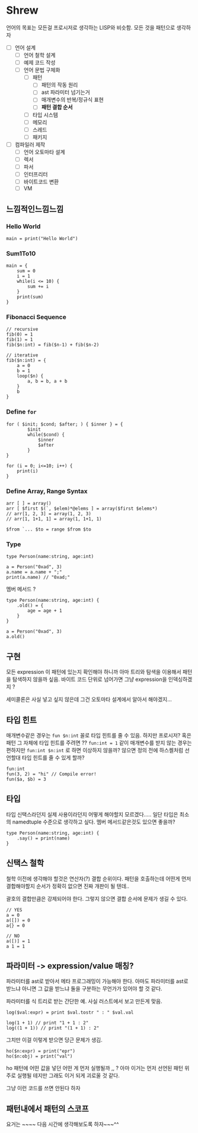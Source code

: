 # Shrew

언어의 목표는 모든걸 프로시저로 생각하는 LISP와 비슷함. 모든 것을 패턴으로 생각하자

 - [ ] 언어 설계
    - [ ] 언어 철학 설계
    - [ ] 예제 코드 작성
    - [ ] 언어 문법 구체화
        - [ ] 패턴
            - [ ] 패턴의 작동 원리
            - [ ] ast 파라미터 넘기는거
            - [ ] 매개변수의 반복/정규식 표현
            - [ ] **패턴 결합 순서**
        - [ ] 타입 시스템
        - [ ] 메모리
        - [ ] 스레드
        - [ ] 패키지
 - [ ] 컴파일러 제작
     - [ ] 언어 오토마타 설계
     - [ ] 렉서
     - [ ] 파서
     - [ ] 인터프리터
     - [ ] 바이트코드 변환
     - [ ] VM

## 느낌적인느낌느낌

### Hello World

```
main = print("Hello World")
```

### Sum1To10

```
main = {
    sum = 0
    i = 1
    while(i <= 10) {
        sum += i
    }
    print(sum)
}
```

### Fibonacci Sequence

```
// recursive
fib(0) = 1
fib(1) = 1
fib($n:int) = fib($n-1) + fib($n-2)
```

```
// iterative
fib($n:int) = {
    a = 0
    b = 1
    loop($n) {
        a, b = b, a + b
    }
    b
}
```

### Define `for`

```
for ( $init; $cond; $after; ) { $inner } = {
        $init
        while($cond) {
            $inner
            $after
        }
}

for (i = 0; i<=10; i++) {
    print(i)
}
```

### Define Array, Range Syntax

```
arr [ ] = array()
arr [ $first $(`, $elem)*@elems ] = array($first $elems*)
// arr[1, 2, 3] = array(1, 2, 3)
// arr[1, 1+1, 1] = array(1, 1+1, 1)

$from `... $to = range $from $to
```

### Type

```
type Person(name:string, age:int)

a = Person("0xad", 3)
a.name = a.name + ";"
print(a.name) // "0xad;"
```

멤버 메서드 ?

```
type Person(name:string, age:int) {
    .old() = {
        age = age + 1
    }
}

a = Person("0xad", 3)
a.old()
```

## 구현

모든 expression 이 패턴에 있는지 확인해야 하니까 아마 트리와 탐색을 이용해서 패턴을 탐색하지 않을까 싶음. 바이트 코드 단위로 넘어가면 그냥 expression을 인덱싱하겠지 ?

세미콜론은 사실 넣고 싶지 않은데 그건 오토마타 설계에서 알아서 해야겠지...

## 타입 힌트

매개변수같은 경우는 `fun $n:int` 꼴로 타입 힌트를 줄 수 있음. 하지만 프로시저? 혹은 패턴 그 자체에 타입 힌트를 주려면 ??
`fun:int = 1` 같이 매개변수를 받지 않는 경우는 편하지만 `fun:int $n:int` 로 하면 이상하지 않을까?
않으면 정의 전에 하스켈처럼 선언할대 타입 힌트를 줄 수 있게 할까?
```
fun:int
fun(3, 2) = "hi" // Compile error!
fun($a, $b) = 3
```

## 타입

타입 신택스라던지 실제 사용이라던지 어떻게 해야할지 모르겠다.....
일단 타입은 최소의 namedtuple 수준으로 생각하고 싶다. 멤버 메서드같은것도 있으면 좋을까?

```
type Person(name:string, age:int) {
    .say() = print(name)
}
```

## 신택스 철학

철학 이전에 생각해야 할것은 연산자(?) 결합 순위이다. 패턴을 호출하는데 어떤게 먼저 결합해야할지 순서가 정확히 없으면 진짜 개판이 될 텐데..

괄호의 결합만큼은 강제되어야 한다. 그렇지 않으면 결합 순서에 문제가 생길 수 있다.

```
// YES
a = 0
a([]) = 0
a{} = 0

// NO
a([)] = 1
a 1 = 1
```


## 파라미터 -> expression/value 매칭?

파라미터를 ast로 받아서 메타 프로그래밍이 가능해야 한다.
아마도 파라미터를 ast로 받느냐 아니면 그 값을 받느냐 둘을 구분하는 무언가가 있어야 할 것 같다.

파라미터를 식 트리로 받는 간단한 예. 사실 러스트에서 보고 만든게 맞음.

```
log($val:expr) = print $val.tostr " : " $val.val

log(1 + 1) // print "1 + 1 : 2"
log((1 + 1)) // print "(1 + 1) : 2"
```

그치만 이걸 이렇게 받으면 당근 문제가 생김.

```
ho($n:expr) = print("epr")
ho($n:obj) = print("val")
```

ho 패턴에 어떤 값을 넣던 어떤 게 먼저 실행될까 ,, ? 아마 이거는 먼저 선언된 패턴 위주로 실행될 테지만 그래도 이거 되게 괴로울 것 같다.

그냥 이런 코드를 쓰면 안된다 하자

## 패턴내에서 패턴의 스코프

요거는 ~~~~ 다음 시간에 생각해보도록 하자~~~^^
